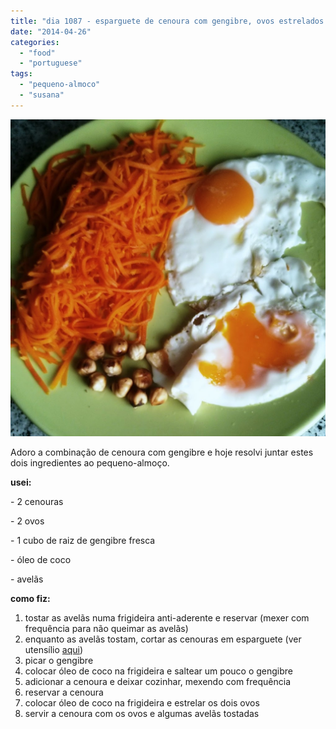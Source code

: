 ```yaml
---
title: "dia 1087 - esparguete de cenoura com gengibre, ovos estrelados e avelãs tostadas"
date: "2014-04-26"
categories: 
  - "food"
  - "portuguese"
tags: 
  - "pequeno-almoco"
  - "susana"
---
```


[![](images/IMG_20140426_111932.jpg)](https://renatoalvestorres.net/wp-content/uploads/2014/04/IMG_20140426_111932.jpg)

  

Adoro a combinação de cenoura com gengibre e hoje resolvi juntar estes dois ingredientes ao pequeno-almoço.

  

**usei:**

\- 2 cenouras

\- 2 ovos

\- 1 cubo de raiz de gengibre fresca

\- óleo de coco

\- avelãs

  

**como fiz:**

1. tostar as avelãs numa frigideira anti-aderente e reservar (mexer com frequência para não queimar as avelãs)
2. enquanto as avelãs tostam, cortar as cenouras em esparguete (ver utensílio [aqui](http://2.bp.blogspot.com/-T8a50knSzeU/U0evzIKA60I/AAAAAAAAN2I/RSsJD5zxUf8/s1600/IMG_20140411_092341~2.jpg))
3. picar o gengibre
4. colocar óleo de coco na frigideira e saltear um pouco o gengibre
5. adicionar a cenoura e deixar cozinhar, mexendo com frequência
6. reservar a cenoura
7. colocar óleo de coco na frigideira e estrelar os dois ovos
8. servir a cenoura com os ovos e algumas avelãs tostadas
